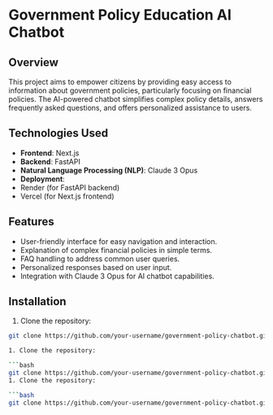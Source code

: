 # Government Policy Education AI Chatbot

## Overview

This project aims to empower citizens by providing easy access to information about government policies, particularly focusing on financial policies. The AI-powered chatbot simplifies complex policy details, answers frequently asked questions, and offers personalized assistance to users.

## Technologies Used

- **Frontend**: Next.js
- **Backend**: FastAPI
- **Natural Language Processing (NLP)**: Claude 3 Opus
- **Deployment**:
 - Render (for FastAPI backend)
 - Vercel (for Next.js frontend)

## Features

- User-friendly interface for easy navigation and interaction.
- Explanation of complex financial policies in simple terms.
- FAQ handling to address common user queries.
- Personalized responses based on user input.
- Integration with Claude 3 Opus for AI chatbot capabilities.

## Installation

1. Clone the repository:

```bash
git clone https://github.com/your-username/government-policy-chatbot.git```

1. Clone the repository:

```bash
git clone https://github.com/your-username/government-policy-chatbot.git
1. Clone the repository:

```bash
git clone https://github.com/your-username/government-policy-chatbot.git
